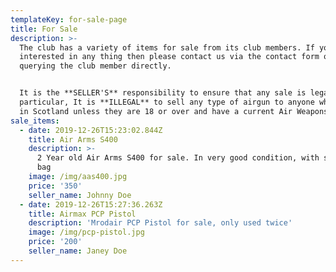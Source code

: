 ```yaml
---
templateKey: for-sale-page
title: For Sale
description: >-
  The club has a variety of items for sale from its club members. If you are
  interested in any thing then please contact us via the contact form or by
  querying the club member directly. 


  It is the **SELLER'S** responsibility to ensure that any sale is legal.   In
  particular, It is **ILLEGAL** to sell any type of airgun to anyone who lives
  in Scotland unless they are 18 or over and have a current Air Weapons License.
sale_items:
  - date: 2019-12-26T15:23:02.844Z
    title: Air Arms S400
    description: >-
      2 Year old Air Arms S400 for sale. In very good condition, with scope and
      bag
    image: /img/aas400.jpg
    price: '350'
    seller_name: Johnny Doe
  - date: 2019-12-26T15:27:36.263Z
    title: Airmax PCP Pistol
    description: 'Mrodair PCP Pistol for sale, only used twice'
    image: /img/pcp-pistol.jpg
    price: '200'
    seller_name: Janey Doe
---
```


